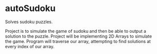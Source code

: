# autoSudoku
Solves sudoku puzzles. 

Project is to simulate the game of sudoku and then be able to output a solution to the puzzle.
Project will be implementing 2D Arrays to simulate the game. Program will traverse our array, 
attempting to find solutions at every index of our array.
